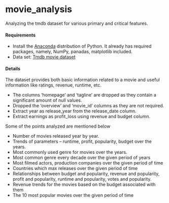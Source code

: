 # movie_analysis

Analyzing the tmdb dataset for various primary and critical features.

#### Requirements
* Install the [Anaconda](https://www.anaconda.com/products/distribution) distribution of Python. It already has required packages, namely, NumPy, panadas, matplotlib included. 
* Data set: [Tmdb movie dataset](https://www.kaggle.com/datasets/tmdb/tmdb-movie-metadata)

#### Details
The dataset provides both basic information related to a movie and useful information like ratings, revenue, runtime, etc. 
* The columns ‘homepage’ and ‘tagline’ are dropped as they contain a significant amount of null values.
* Dropped the ‘overview’ and ‘movie_id’ columns as they are not required.
* Extract year as release_year from the release_date column.
* Extract earnings as profit_loss using revenue and budget column.

Some of the points analyzed are mentioned below
* Number of movies released year by year.
* Trends of parameters – runtime, profit, popularity, budget over the years.
* Most commonly used genre for movies over the years.
* Most common genre every decade over the given period of years
* Most filmed actors, production companies over the given period of time
* Countries which max releases over the given period of time
* Relationships between budget and popularity, revenue and popularity, profit and popularity, runtime and popularity, votes and popularity.
* Revenue trends for the movies based on the budget associated with them
* The 10 most popular movies over the given period of time

